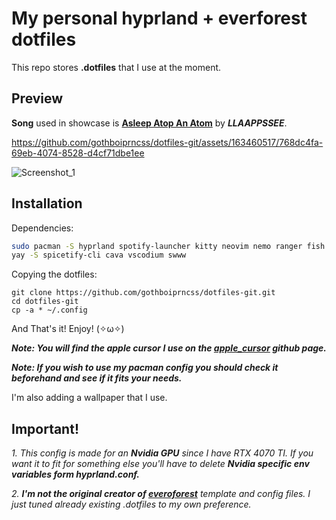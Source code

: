 # **My personal hyprland + everforest dotfiles**
This repo stores **.dotfiles** that I use at the moment. 

## Preview

__Song__ used in showcase is [__Asleep Atop An Atom__](https://soundcloud.com/lapse/asleepatopanatom) by **_LLAAPPSSEE_**.



https://github.com/gothboiprncss/dotfiles-git/assets/163460517/768dc4fa-69eb-4074-8528-d4cf71dbe1ee



![Screenshot_1](https://i.imgur.com/8P3FqPo.png)

## Installation

Dependencies:

```bash
sudo pacman -S hyprland spotify-launcher kitty neovim nemo ranger fish wofi waybar mvp neofetch swaylock sddm
yay -S spicetify-cli cava vscodium swww
```
Copying the dotfiles:
```
git clone https://github.com/gothboiprncss/dotfiles-git.git
cd dotfiles-git
cp -a * ~/.config
```
And That's it! Enjoy! (✧ω✧)

*__Note: You will find the apple cursor I use on the [apple_cursor](https://github.com/ful1e5/apple_cursor) github page.__*

*__Note: If you wish to use my pacman config you should check it beforehand and see if it fits your needs.__*

I'm also adding a wallpaper that I use.
    
## Important!

_1. This config is made for an **Nvidia GPU** since I have RTX 4070 TI. If you want it to fit for something else you'll have to delete **Nvidia specific env variables form hyprland.conf.**_

_2. **I'm not the original creator of [everoforest](https://github.com/3rfaan/arch-everforest)** template and config files. I just tuned already existing .dotfiles to my own preference._

